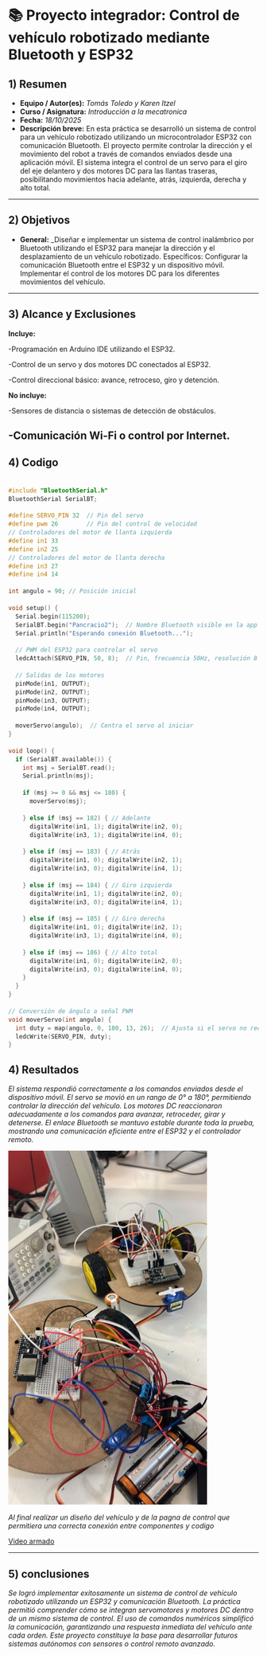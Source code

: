 # 📚 Proyecto integrador: Control de vehículo robotizado mediante Bluetooth y ESP32

## 1) Resumen

- **Equipo / Autor(es):** _Tomás Toledo y Karen Itzel_  
- **Curso / Asignatura:** _Introducción a la mecatronica_  
- **Fecha:** _18/10/2025_  
- **Descripción breve:** En esta práctica se desarrolló un sistema de control para un vehículo robotizado utilizando un microcontrolador ESP32 con comunicación Bluetooth. El proyecto permite controlar la dirección y el movimiento del robot a través de comandos enviados desde una aplicación móvil. El sistema integra el control de un servo para el giro del eje delantero y dos motores DC para las llantas traseras, posibilitando movimientos hacia adelante, atrás, izquierda, derecha y alto total.
---
## 2) Objetivos
- **General:** _Diseñar e implementar un sistema de control inalámbrico por Bluetooth utilizando el ESP32 para manejar la dirección y el desplazamiento de un vehículo robotizado.
Específicos:
Configurar la comunicación Bluetooth entre el ESP32 y un dispositivo móvil.
Implementar el control de los motores DC para los diferentes movimientos del vehículo.
---

## 3) Alcance y Exclusiones
**Incluye:**

-Programación en Arduino IDE utilizando el ESP32.

-Control de un servo y dos motores DC conectados al ESP32.

-Control direccional básico: avance, retroceso, giro y detención.

**No incluye:**

-Sensores de distancia o sistemas de detección de obstáculos.

-Comunicación Wi-Fi o control por Internet.
---
## 4) Codigo

```cpp

#include "BluetoothSerial.h"
BluetoothSerial SerialBT;

#define SERVO_PIN 32  // Pin del servo
#define pwm 26        // Pin del control de velocidad
// Controladores del motor de llanta izquierda
#define in1 33
#define in2 25
// Controladores del motor de llanta derecha
#define in3 27
#define in4 14

int angulo = 90; // Posición inicial

void setup() {
  Serial.begin(115200);
  SerialBT.begin("Pancracio2");  // Nombre Bluetooth visible en la app
  Serial.println("Esperando conexión Bluetooth...");

  // PWM del ESP32 para controlar el servo
  ledcAttach(SERVO_PIN, 50, 8);  // Pin, frecuencia 50Hz, resolución 8 bits

  // Salidas de los motores
  pinMode(in1, OUTPUT);
  pinMode(in2, OUTPUT);
  pinMode(in3, OUTPUT);
  pinMode(in4, OUTPUT);

  moverServo(angulo);  // Centra el servo al iniciar
}

void loop() {
  if (SerialBT.available()) {
    int msj = SerialBT.read();
    Serial.println(msj);

    if (msj >= 0 && msj <= 180) {
      moverServo(msj);

    } else if (msj == 182) { // Adelante
      digitalWrite(in1, 1); digitalWrite(in2, 0);
      digitalWrite(in3, 1); digitalWrite(in4, 0);

    } else if (msj == 183) { // Atrás
      digitalWrite(in1, 0); digitalWrite(in2, 1);
      digitalWrite(in3, 0); digitalWrite(in4, 1);

    } else if (msj == 184) { // Giro izquierda
      digitalWrite(in1, 1); digitalWrite(in2, 0);
      digitalWrite(in3, 0); digitalWrite(in4, 1);

    } else if (msj == 185) { // Giro derecha
      digitalWrite(in1, 0); digitalWrite(in2, 1);
      digitalWrite(in3, 1); digitalWrite(in4, 0);

    } else if (msj == 186) { // Alto total
      digitalWrite(in1, 0); digitalWrite(in2, 0);
      digitalWrite(in3, 0); digitalWrite(in4, 0);
    }
  }
}

// Conversión de ángulo a señal PWM
void moverServo(int angulo) {
  int duty = map(angulo, 0, 180, 13, 26);  // Ajusta si el servo no recorre bien
  ledcWrite(SERVO_PIN, duty);
}

```


## 4) Resultados

_El sistema respondió correctamente a los comandos enviados desde el dispositivo móvil. El servo se movió en un rango de 0° a 180°, permitiendo controlar la dirección del vehículo. Los motores DC reaccionaron adecuadamente a los comandos para avanzar, retroceder, girar y detenerse. El enlace Bluetooth se mantuvo estable durante toda la prueba, mostrando una comunicación eficiente entre el ESP32 y el controlador remoto._

<img src="../recursos/imgs/PROYECTO.JPG" alt="..." width="400px">

_Al final realizar un diseño del vehículo y de la pagna de control que permitiera una correcta conexión entre componentes y codigo_


[Video armado](https://youtube.com/shorts/hgpl0ZoC3SI?feature=share)

---
## 5) conclusiones
_Se logró implementar exitosamente un sistema de control de vehículo robotizado utilizando un ESP32 y comunicación Bluetooth. La práctica permitió comprender cómo se integran servomotores y motores DC dentro de un mismo sistema de control. El uso de comandos numéricos simplificó la comunicación, garantizando una respuesta inmediata del vehículo ante cada orden. Este proyecto constituye la base para desarrollar futuros sistemas autónomos con sensores o control remoto avanzado._
